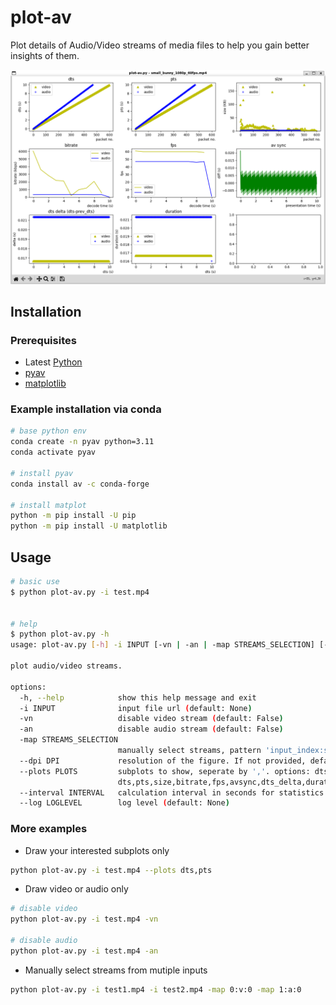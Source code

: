 # plot-av
Plot details of Audio/Video streams of media files to help you gain better insights of them.      


![](docs/images/plot-av.png)


## Installation 

### Prerequisites
- Latest [Python](https://www.python.org/downloads/)
- [pyav](https://pyav.org/docs/stable/)
- [matplotlib](https://matplotlib.org/)

### Example installation via conda

```bash
# base python env
conda create -n pyav python=3.11
conda activate pyav

# install pyav
conda install av -c conda-forge

# install matplot 
python -m pip install -U pip
python -m pip install -U matplotlib
```

## Usage

```bash
# basic use
$ python plot-av.py -i test.mp4


# help 
$ python plot-av.py -h
usage: plot-av.py [-h] -i INPUT [-vn | -an | -map STREAMS_SELECTION] [--dpi DPI] [--plots PLOTS] [--interval INTERVAL] [--log LOGLEVEL]

plot audio/video streams.

options:
  -h, --help            show this help message and exit
  -i INPUT              input file url (default: None)
  -vn                   disable video stream (default: False)
  -an                   disable audio stream (default: False)
  -map STREAMS_SELECTION
                        manually select streams, pattern 'input_index:stream_type:stream_index', e.g. '0:v:0', '0:a:0' (default: None)
  --dpi DPI             resolution of the figure. If not provided, defaults to 100 by matplotlib. (default: None)
  --plots PLOTS         subplots to show, seperate by ','. options: dts,pts,size,bitrate,fps,avsync,dts_delta,duration (default:
                        dts,pts,size,bitrate,fps,avsync,dts_delta,duration)
  --interval INTERVAL   calculation interval in seconds for statistics metrics, such as bitrate, fps, etc. (default: 1.0)
  --log LOGLEVEL        log level (default: None)
```

### More examples

- Draw your interested subplots only

```bash
python plot-av.py -i test.mp4 --plots dts,pts
```

- Draw video or audio only 

```bash
# disable video
python plot-av.py -i test.mp4 -vn

# disable audio
python plot-av.py -i test.mp4 -an
```

- Manually select streams from mutiple inputs

```bash
python plot-av.py -i test1.mp4 -i test2.mp4 -map 0:v:0 -map 1:a:0 
```

